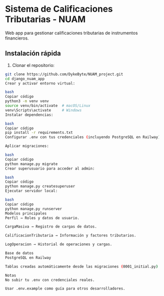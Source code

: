 # Sistema de Calificaciones Tributarias - NUAM

Web app para gestionar calificaciones tributarias de instrumentos financieros.

## Instalación rápida

1. Clonar el repositorio:

```bash
git clone https://github.com/DykeByte/NUAM_project.git
cd django_nuam_app
Crear y activar entorno virtual:

bash
Copiar código
python3 -m venv venv
source venv/bin/activate  # macOS/Linux
venv\Scripts\activate     # Windows
Instalar dependencias:

bash
Copiar código
pip install -r requirements.txt
Configurar .env con tus credenciales (incluyendo PostgreSQL en Railway).

Aplicar migraciones:

bash
Copiar código
python manage.py migrate
Crear superusuario para acceder al admin:

bash
Copiar código
python manage.py createsuperuser
Ejecutar servidor local:

bash
Copiar código
python manage.py runserver
Modelos principales
Perfil → Roles y datos de usuario.

CargaMasiva → Registro de cargas de datos.

CalificacionTributaria → Información y factores tributarios.

LogOperacion → Historial de operaciones y cargas.

Base de datos
PostgreSQL en Railway

Tablas creadas automáticamente desde las migraciones (0001_initial.py).

Notas
No subir tu .env con credenciales reales.

Usar .env.example como guía para otros desarrolladores.
